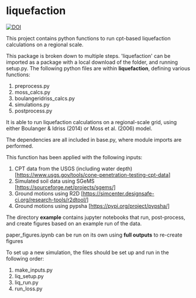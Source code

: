 # liquefaction
[![DOI](https://zenodo.org/badge/700012083.svg)](https://zenodo.org/badge/latestdoi/700012083)

This project contains python functions to run cpt-based liquefaction calculations on a regional scale.

This package is broken down to multiple steps. 'liquefaction' can be imported as a package with a local download of the folder, and running setup.py. The following python files are within **liquefaction**, defining various functions:
1. preprocess.py
2. moss_calcs.py
3. boulangeridriss_calcs.py
4. simulations.py
5. postprocess.py

It is able to run liquefaction calculations on a regional-scale grid, using either Boulanger & Idriss (2014) or Moss et al. (2006) model.

The dependencies are all included in base.py, where module imports are performed.  

This function has been applied with the following inputs:

1. CPT data from the USGS (including water depth) [https://www.usgs.gov/tools/cone-penetration-testing-cpt-data]
2. Simulated soil data using SGeMS [https://sourceforge.net/projects/sgems/]
3. Ground motions using R2D [https://simcenter.designsafe-ci.org/research-tools/r2dtool/]
4. Ground motions using pypsha [https://pypi.org/project/pypsha/]

The directory **example** contains jupyter notebooks that run, post-process, and create figures based on an example run of the data.

paper_figures.ipynb can be run on its own using **full outputs** to re-create figures

To set up a new simulation, the files should be set up and run in the following order:
1. make_inputs.py
2. liq_setup.py
3. liq_run.py
4. run_loss.py


